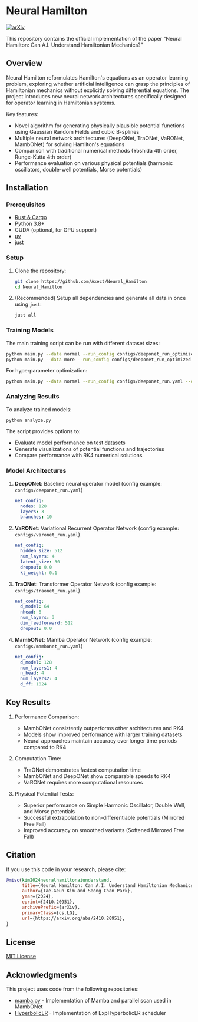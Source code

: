 # Neural Hamilton

[![arXiv](https://img.shields.io/badge/arXiv-2410.20951-b31b1b.svg)](https://arxiv.org/abs/2410.20951)

This repository contains the official implementation of the paper "Neural Hamilton: Can A.I. Understand Hamiltonian Mechanics?"

## Overview

Neural Hamilton reformulates Hamilton's equations as an operator learning problem, exploring whether artificial intelligence can grasp the principles of Hamiltonian mechanics without explicitly solving differential equations. The project introduces new neural network architectures specifically designed for operator learning in Hamiltonian systems.

Key features:
- Novel algorithm for generating physically plausible potential functions using Gaussian Random Fields and cubic B-splines
- Multiple neural network architectures (DeepONet, TraONet, VaRONet, MambONet) for solving Hamilton's equations
- Comparison with traditional numerical methods (Yoshida 4th order, Runge-Kutta 4th order)
- Performance evaluation on various physical potentials (harmonic oscillators, double-well potentials, Morse potentials)

## Installation

### Prerequisites
- [Rust & Cargo](https://rustup.rs/)
- Python 3.8+
- CUDA (optional, for GPU support)
- [uv](https://github.com/astral-sh/uv)
- [just](https://github.com/casey/just)

### Setup

1. Clone the repository:
   ```bash
   git clone https://github.com/Axect/Neural_Hamilton
   cd Neural_Hamilton
   ```

2. (Recommended) Setup all dependencies and generate all data in once using `just`:
   ```bash
   just all
   ```

### Training Models

The main training script can be run with different dataset sizes:
```bash
python main.py --data normal --run_config configs/deeponet_run_optimized.yaml  # 10,000 potentials
python main.py --data more --run_config configs/deeponet_run_optimized.yaml    # 100,000 potentials
```

For hyperparameter optimization:
```bash
python main.py --data normal --run_config configs/deeponet_run.yaml --optimize_config configs/deeponet_tpe_full.yaml --device="cuda:0"
```

### Analyzing Results

To analyze trained models:
```bash
python analyze.py
```

The script provides options to:
- Evaluate model performance on test datasets
- Generate visualizations of potential functions and trajectories
- Compare performance with RK4 numerical solutions

### Model Architectures

1. **DeepONet**: Baseline neural operator model (config example: `configs/deeponet_run.yaml`)
   ```yaml
   net_config:
     nodes: 128
     layers: 3
     branches: 10
   ```

2. **VaRONet**: Variational Recurrent Operator Network (config example: `configs/varonet_run.yaml`)
   ```yaml
   net_config:
     hidden_size: 512
     num_layers: 4
     latent_size: 30
     dropout: 0.0
     kl_weight: 0.1
   ```

3. **TraONet**: Transformer Operator Network (config example: `configs/traonet_run.yaml`)
   ```yaml
   net_config:
     d_model: 64
     nhead: 8
     num_layers: 3
     dim_feedforward: 512
     dropout: 0.0
   ```

4. **MambONet**: Mamba Operator Network (config example: `configs/mambonet_run.yaml`)
   ```yaml
   net_config:
     d_model: 128
     num_layers1: 4
     n_head: 4
     num_layers2: 4
     d_ff: 1024
   ```

## Key Results

1. Performance Comparison:
   - MambONet consistently outperforms other architectures and RK4
   - Models show improved performance with larger training datasets
   - Neural approaches maintain accuracy over longer time periods compared to RK4

2. Computation Time:
   - TraONet demonstrates fastest computation time
   - MambONet and DeepONet show comparable speeds to RK4
   - VaRONet requires more computational resources

3. Physical Potential Tests:
   - Superior performance on Simple Harmonic Oscillator, Double Well, and Morse potentials
   - Successful extrapolation to non-differentiable potentials (Mirrored Free Fall)
   - Improved accuracy on smoothed variants (Softened Mirrored Free Fall)

## Citation

If you use this code in your research, please cite:
```bibtex
@misc{kim2024neuralhamiltonaiunderstand,
      title={Neural Hamilton: Can A.I. Understand Hamiltonian Mechanics?}, 
      author={Tae-Geun Kim and Seong Chan Park},
      year={2024},
      eprint={2410.20951},
      archivePrefix={arXiv},
      primaryClass={cs.LG},
      url={https://arxiv.org/abs/2410.20951}, 
}
```

## License

[MIT License](LICENSE)

## Acknowledgments

This project uses code from the following repositories:

* [mamba.py](https://github.com/alxndrTL/mamba.py) - Implementation of Mamba and parallel scan used in MambONet
* [HyperbolicLR](https://github.com/Axect/HyperbolicLR) - Implementation of ExpHyperbolicLR scheduler
